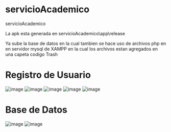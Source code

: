 # servicioAcademico
servicioAcademico

La apk esta generada en servicioAcademico\app\release

Ya sube la base de datos en la cual tambien se hace uso de archivos php en en servidor mysql de XAMPP en la cual los archivos estan agregados en una capeta codigo Trash

# Registro de Usuario

![image](https://user-images.githubusercontent.com/84651414/128105890-e2ab0d1b-bddc-4a11-bb6a-4af71908b5b0.png)
![image](https://user-images.githubusercontent.com/84651414/128105959-1c973798-b224-47b4-ada6-e819b96f4731.png)
![image](https://user-images.githubusercontent.com/84651414/128106051-21d67611-dd91-4dc8-928e-4914d903ad78.png)
![image](https://user-images.githubusercontent.com/84651414/128106103-eff3f00b-9640-49a6-9776-898e45ba3850.png)
![image](https://user-images.githubusercontent.com/84651414/128106155-8add176b-6bb9-4383-a7e4-31379fbb267c.png)

# Base de Datos

![image](https://user-images.githubusercontent.com/84651414/128106491-fd10c865-0722-4fff-85ce-d172ceb0c756.png)
![image](https://user-images.githubusercontent.com/84651414/128106520-6d8cec1b-7982-4ca1-a894-20b522de44d9.png)

